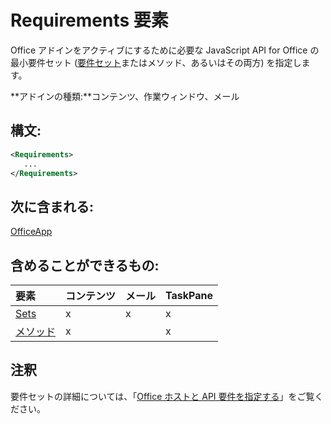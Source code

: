
# Requirements 要素
Office アドインをアクティブにするために必要な JavaScript API for Office の最小要件セット ([要件セット](../../docs/overview/specify-office-hosts-and-api-requirements.md#SpecifyRequirementSets_sets)またはメソッド、あるいはその両方) を指定します。

 **アドインの種類:**コンテンツ、作業ウィンドウ、メール


## 構文:


```XML
<Requirements>
   ...
</Requirements>
```


## 次に含まれる:

[OfficeApp](../../reference/manifest/officeapp.md)


## 含めることができるもの:



|**要素**|**コンテンツ**|**メール**|**TaskPane**|
|:-----|:-----|:-----|:-----|
|[Sets](../../reference/manifest/sets.md)|x|x|x|
|[メソッド](../../reference/manifest/methods.md)|x||x|

## 注釈

要件セットの詳細については、「[Office ホストと API 要件を指定する](../../docs/overview/specify-office-hosts-and-api-requirements.md)」をご覧ください。

